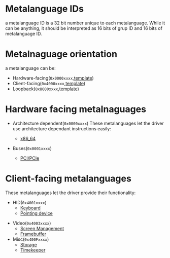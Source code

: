 # Metalanguage IDs
a metalanguage ID is a 32 bit number unique to each metalanguage. While it can be anything, it should be interpreted as 16 bits of grup ID and 16 bits of metalanguage ID.

# Metalnaguage orientation
a metalanguage can be:
 - Hardware-facing(`0x0000xxxx`,<a href="hw_facing_template.md">template</a>)
 - Client-facing(`0x4000xxxx`,<a href="client_facing_template.md">template</a>)
 - Loopback(`0x8000xxxx`,<a href="loopback_template.md">template</a>)


# Hardware facing metalnaguages
* Architecture dependent(`0x0000xxxx`)
    These metalanguages let the driver use architecture dependant instructions easily:
    <!-- - <a href="arch_specific/x86.md">x86</a> -->
    - <a href="arch_specific/x86_64.md">x86_64</a>
    <!-- > - <a href="arch_specific/aarch32.md">aarch32</a>
    - <a href="arch_specific/aarch64.md">aarch64</a>
    - <a href="arch_specific/riscv32.md">riscv32</a>
    - <a href="arch_specific/riscv64.md">riscv64</a> -->

* Buses(`0x0001xxxx`)
    - <a href="bus/pci.md">PCI/PCIe</a>
    <!-- - <a href="bus/usb.md">USB</a>
    - <a href="bus/scsi.md">SCSI</a> -->

# Client-facing metalanguages
These metalanguages let the driver provide their functionality:
<!-- * Network(`0x4000xxxx`)
    - I have no fucking clue to put here -->
* HID(`0x4001xxxx`)
    - <a href="hid/kb.md">Keyboard</a>
    - <a href="hid/pointer.md">Pointing device</a>
    <!-- - <a href="hid/controller.md">Game controller</a>
    - <a href="hid/braille.md">Refreshable Braille Display</a>
    - <a href="hid/touch.md">Touchscreen</a>
    - <a href="hid/drawing.md">Graphics Tablet</a>
    - <a href="hid/cam.md">Webcam</a>
    - <a href="hid/fingerprint.md">Fingerprint scanner</a> -->
<!--* Audio(`0x0002xxxx`)
    - <a href="audio/out.md">Output</a>
    - <a href="audio/in.md">Input</a>-->
* Video(`0x4003xxxx`)
    - <a href="video/screenmgmt.md">Screen Management</a>
    - <a href="video/fb.md">Framebuffer</a>
    <!-- - <a href="video/opengl.md">OpenGL</a>
    - <a href="video/vulkan.md">Vulkan</a> -->
* Misc(`0x400Fxxxx`)
    - <a href="misc/storage.md">Storage</a>
    - <a href="misc/timekeeper.md">Timekeeper</a>

<!--## Custom metalanguages(`0xFFxxxxxx`)
TODO: add a way for users to define custom metalanguages -->